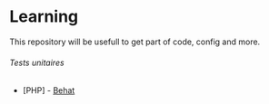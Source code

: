 Learning
=======
This repository will be usefull to get part of code, config and more.

###### Tests unitaires
* [PHP] - [Behat](https://gist.github.com/cordoval/1206686)
